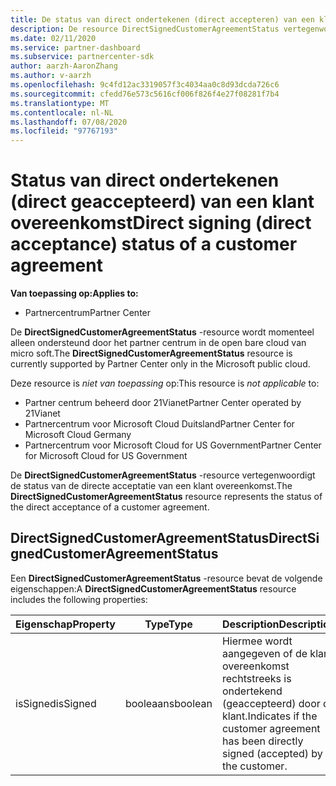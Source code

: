 ```yaml
---
title: De status van direct ondertekenen (direct accepteren) van een klant overeenkomst.
description: De resource DirectSignedCustomerAgreementStatus vertegenwoordigt de status van de directe ondertekening (directe acceptatie) van een klant overeenkomst.
ms.date: 02/11/2020
ms.service: partner-dashboard
ms.subservice: partnercenter-sdk
author: aarzh-AaronZhang
ms.author: v-aarzh
ms.openlocfilehash: 9c4fd12ac3319057f3c4034aa0c8d93dcda726c6
ms.sourcegitcommit: cfedd76e573c5616cf006f826f4e27f08281f7b4
ms.translationtype: MT
ms.contentlocale: nl-NL
ms.lasthandoff: 07/08/2020
ms.locfileid: "97767193"
---
```

# <a name="direct-signing-direct-acceptance-status-of-a-customer-agreement"></a><span data-ttu-id="6472b-103">Status van direct ondertekenen (direct geaccepteerd) van een klant overeenkomst</span><span class="sxs-lookup"><span data-stu-id="6472b-103">Direct signing (direct acceptance) status of a customer agreement</span></span>

<span data-ttu-id="6472b-104">**Van toepassing op:**</span><span class="sxs-lookup"><span data-stu-id="6472b-104">**Applies to:**</span></span>

- <span data-ttu-id="6472b-105">Partnercentrum</span><span class="sxs-lookup"><span data-stu-id="6472b-105">Partner Center</span></span>

<span data-ttu-id="6472b-106">De **DirectSignedCustomerAgreementStatus** -resource wordt momenteel alleen ondersteund door het partner centrum in de open bare cloud van micro soft.</span><span class="sxs-lookup"><span data-stu-id="6472b-106">The **DirectSignedCustomerAgreementStatus** resource is currently supported by Partner Center only in the Microsoft public cloud.</span></span>

<span data-ttu-id="6472b-107">Deze resource is *niet van toepassing* op:</span><span class="sxs-lookup"><span data-stu-id="6472b-107">This resource is *not applicable* to:</span></span>

- <span data-ttu-id="6472b-108">Partner centrum beheerd door 21Vianet</span><span class="sxs-lookup"><span data-stu-id="6472b-108">Partner Center operated by 21Vianet</span></span>
- <span data-ttu-id="6472b-109">Partnercentrum voor Microsoft Cloud Duitsland</span><span class="sxs-lookup"><span data-stu-id="6472b-109">Partner Center for Microsoft Cloud Germany</span></span>
- <span data-ttu-id="6472b-110">Partnercentrum voor Microsoft Cloud for US Government</span><span class="sxs-lookup"><span data-stu-id="6472b-110">Partner Center for Microsoft Cloud for US Government</span></span>

<span data-ttu-id="6472b-111">De **DirectSignedCustomerAgreementStatus** -resource vertegenwoordigt de status van de directe acceptatie van een klant overeenkomst.</span><span class="sxs-lookup"><span data-stu-id="6472b-111">The **DirectSignedCustomerAgreementStatus** resource represents the status of the direct acceptance of a customer agreement.</span></span>

## <a name="directsignedcustomeragreementstatus"></a><span data-ttu-id="6472b-112">DirectSignedCustomerAgreementStatus</span><span class="sxs-lookup"><span data-stu-id="6472b-112">DirectSignedCustomerAgreementStatus</span></span>

<span data-ttu-id="6472b-113">Een **DirectSignedCustomerAgreementStatus** -resource bevat de volgende eigenschappen:</span><span class="sxs-lookup"><span data-stu-id="6472b-113">A **DirectSignedCustomerAgreementStatus** resource includes the following properties:</span></span>

| <span data-ttu-id="6472b-114">Eigenschap</span><span class="sxs-lookup"><span data-stu-id="6472b-114">Property</span></span>       | <span data-ttu-id="6472b-115">Type</span><span class="sxs-lookup"><span data-stu-id="6472b-115">Type</span></span>   | <span data-ttu-id="6472b-116">Description</span><span class="sxs-lookup"><span data-stu-id="6472b-116">Description</span></span>                                                                                               |
|----------------|--------|-----------------------------------------------------------------------------------------------------------|
| <span data-ttu-id="6472b-117">isSigned</span><span class="sxs-lookup"><span data-stu-id="6472b-117">isSigned</span></span> | <span data-ttu-id="6472b-118">booleaans</span><span class="sxs-lookup"><span data-stu-id="6472b-118">boolean</span></span> | <span data-ttu-id="6472b-119">Hiermee wordt aangegeven of de klant overeenkomst rechtstreeks is ondertekend (geaccepteerd) door de klant.</span><span class="sxs-lookup"><span data-stu-id="6472b-119">Indicates if the customer agreement has been directly signed (accepted) by the customer.</span></span> |

